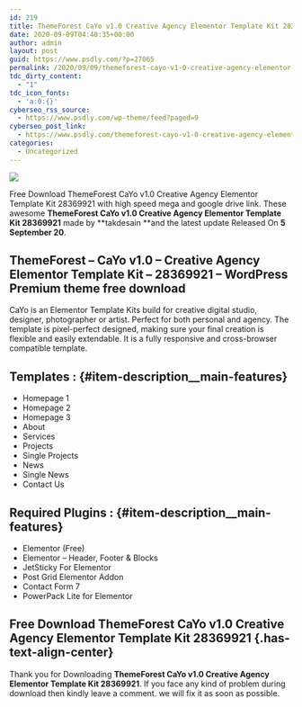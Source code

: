 ```yaml
---
id: 219
title: ThemeForest CaYo v1.0 Creative Agency Elementor Template Kit 28369921
date: 2020-09-09T04:40:35+00:00
author: admin
layout: post
guid: https://www.psdly.com/?p=27065
permalink: /2020/09/09/themeforest-cayo-v1-0-creative-agency-elementor-template-kit-28369921/
tdc_dirty_content:
  - "1"
tdc_icon_fonts:
  - 'a:0:{}'
cyberseo_rss_source:
  - https://www.psdly.com/wp-theme/feed?paged=9
cyberseo_post_link:
  - https://www.psdly.com/themeforest-cayo-v1-0-creative-agency-elementor-template-kit-28369921
categories:
  - Uncategorized
---
```

<div>
  <img src="https://i0.wp.com/www.psdly.com/wp-content/uploads/2020/09/ThemeForest-CaYo-v1.0-Creative-Agency-Elementor-Template-Kit-28369921.jpg" class="ff-og-image-inserted" />
</div>

Free Download ThemeForest CaYo v1.0 Creative Agency Elementor Template Kit 28369921 with high speed mega and google drive link. These awesome&nbsp;**ThemeForest CaYo v1.0 Creative Agency Elementor Template Kit 28369921**&nbsp;made by&nbsp;**takdesain&nbsp;**and the latest update Released On&nbsp;**5 September 20**.

## **ThemeForest – CaYo v1.0 – Creative Agency Elementor Template Kit – 28369921** – WordPress Premium theme free download

CaYo is an Elementor Template Kits build for creative digital studio, designer, photographer or artist. Perfect for both personal and agency. The template is pixel-perfect designed, making sure your final creation is flexible and easily extendable. It is a fully responsive and cross-browser compatible template.

## Templates : {#item-description__main-features}

  * Homepage 1
  * Homepage 2
  * Homepage 3
  * About
  * Services
  * Projects
  * Single Projects
  * News
  * Single News
  * Contact Us

## Required Plugins : {#item-description__main-features}

  * Elementor (Free)
  * Elementor – Header, Footer & Blocks
  * JetSticky For Elementor
  * Post Grid Elementor Addon
  * Contact Form 7
  * PowerPack Lite for Elementor

## **Free Download ThemeForest CaYo v1.0 Creative Agency Elementor Template Kit 28369921** {.has-text-align-center}

Thank you for Downloading&nbsp;**ThemeForest CaYo v1.0 Creative Agency Elementor Template Kit 28369921**. If you face any kind of problem during download then kindly leave a comment. we will fix it as soon as possible.